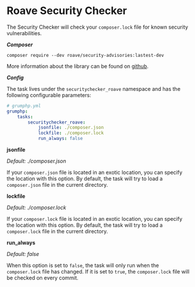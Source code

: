 # Roave Security Checker

The Security Checker will check your `composer.lock` file for known security vulnerabilities.

***Composer***

```
composer require --dev roave/security-advisories:lastest-dev
```
More information about the library can be found on [github](https://github.com/Roave/SecurityAdvisories).

***Config***

The task lives under the `securitychecker_roave` namespace and has the following configurable parameters:

```yaml
# grumphp.yml
grumphp:
    tasks:
        securitychecker_roave:
            jsonfile: ./composer.json
            lockfile: ./composer.lock
            run_always: false
```

**jsonfile**

*Default: ./composer.json*

If your `composer.json` file is located in an exotic location, you can specify the location with this option. By default, the task will try to load a `composer.json` file in the current directory.

**lockfile**

*Default: ./composer.lock*

If your `composer.lock` file is located in an exotic location, you can specify the location with this option. By default, the task will try to load a `composer.lock` file in the current directory.

**run_always**

*Default: false*

When this option is set to `false`, the task will only run when the `composer.lock` file has changed. If it is set to `true`, the `composer.lock` file will be checked on every commit.
